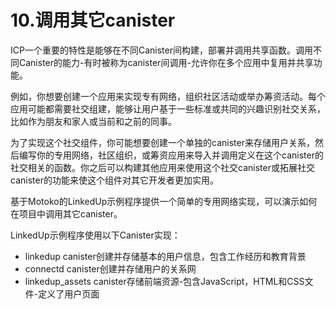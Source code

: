# 10.调用其它canister

ICP一个重要的特性是能够在不同Canister间构建，部署并调用共享函数。调用不同Canister的能力-有时被称为canister间调用-允许你在多个应用中复用并共享功能。

例如，你想要创建一个应用来实现专有网络，组织社区活动或举办筹资活动。每个应用可能都需要社交组建，能够让用户基于一些标准或共同的兴趣识别社交关系，比如作为朋友和家人或当前和之前的同事。

为了实现这个社交组件，你可能想要创建一个单独的canister来存储用户关系，然后编写你的专用网络，社区组织，或筹资应用来导入并调用定义在这个canister的社交相关的函数。你之后可以构建其他应用来使用这个社交canister或拓展社交canister的功能来使这个组件对其它开发者更加实用。

基于Motoko的LinkedUp示例程序提供一个简单的专用网络实现，可以演示如何在项目中调用其它canister。

LinkedUp示例程序使用以下Canister实现：

* linkedup canister创建并存储基本的用户信息，包含工作经历和教育背景
* connectd canister创建并存储用户的关系网
* linkedup\_assets canister存储前端资源-包含JavaScript，HTML和CSS文件-定义了用户页面

